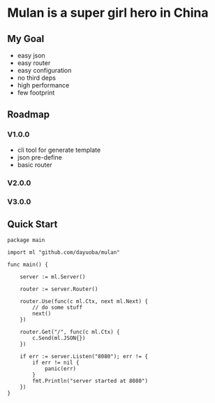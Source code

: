 # Mulan is a super girl hero in China

## My Goal

* easy json
* easy router
* easy configuration
* no third deps
* high performance
* few footprint

## Roadmap

### V1.0.0

* cli tool for generate template
* json pre-define
* basic router

### V2.0.0

### V3.0.0

## Quick Start

```golang
package main

import ml "github.com/dayuoba/mulan"

func main() {

    server := ml.Server()

    router := server.Router()

    router.Use(func(c ml.Ctx, next ml.Next) {
        // do some stuff
        next()
    })

    router.Get("/", func(c ml.Ctx) {
        c.Send(ml.JSON{})
    })

    if err := server.Listen("8080"); err != {
        if err != nil {
            panic(err)
        }
        fmt.Println("server started at 8080")
    })
}

```

